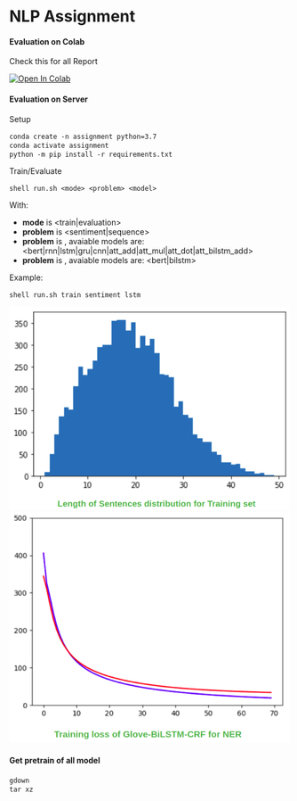 # NLP Assignment

#### Evaluation on Colab

Check this for all Report

[![Open In Colab](https://colab.research.google.com/assets/colab-badge.svg)](https://colab.research.google.com/drive/19ESYq7LEqNHEhWhswXNhV8E3ET0C9M3k?usp=sharing)

#### Evaluation on Server

Setup

```
conda create -n assignment python=3.7
conda activate assignment
python -m pip install -r requirements.txt
```
Train/Evaluate
```
shell run.sh <mode> <problem> <model>
```
With:
* **mode** is  <train|evaluation>
* **problem** is <sentiment|sequence>
* **problem** is <sentiment> , avaiable models are: <bert|rnn|lstm|gru|cnn|att_add|att_mul|att_dot|att_bilstm_add>
* **problem** is <sequence> , avaiable models are: <bert|bilstm>

Example:
```
shell run.sh train sentiment lstm
```

<img src="DOC/senlen.png" width="700" class="center">
<img src="DOC/biloss.png" width="700" class="center">

#### Get pretrain of all model

```
gdown
tar xz
```